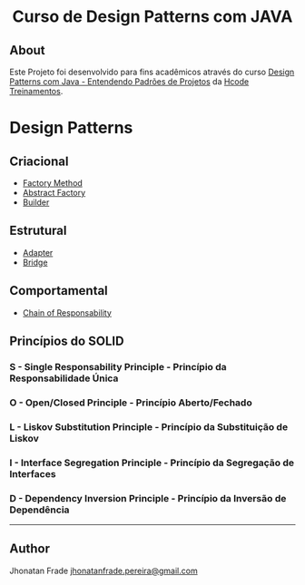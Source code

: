 <p align="center">
  <h1 align="center">
    Curso de Design Patterns com JAVA
  </h1>
</p>

## About
Este Projeto foi desenvolvido para fins acadêmicos através do curso [Design Patterns com Java - Entendendo Padrões de Projetos](https://www.udemy.com/course/curso-design-patterns-java/) da [Hcode Treinamentos](https://www.udemy.com/user/hcode/).

# Design Patterns

## Criacional
- [Factory Method](https://github.com/Jhonatan-Pereira/java_design_patterns_hcode/tree/main/src/br/com/jhonatanfrade/designpattern/factory)
- [Abstract Factory](https://github.com/Jhonatan-Pereira/java_design_patterns_hcode/tree/main/src/br/com/jhonatanfrade/solid/abstractfactory)
- [Builder](https://github.com/Jhonatan-Pereira/java_design_patterns_hcode/tree/main/src/br/com/jhonatanfrade/builder)

## Estrutural
- [Adapter](https://github.com/Jhonatan-Pereira/java_design_patterns_hcode/tree/main/src/br/com/jhonatanfrade/adapter)
- [Bridge](https://github.com/Jhonatan-Pereira/java_design_patterns_hcode/tree/main/src/br/com/jhonatanfrade/bridge)

## Comportamental
- [Chain of Responsability](https://github.com/Jhonatan-Pereira/java_design_patterns_hcode/tree/main/src/br/com/jhonatanfrade/ChainOfResponsability)

## Princípios do SOLID

### S - Single Responsability Principle - Princípio da Responsabilidade Única

### O - Open/Closed Principle - Princípio Aberto/Fechado

### L - Liskov Substitution Principle - Princípio da Substituição de Liskov

### I - Interface Segregation Principle - Princípio da Segregação de Interfaces

### D - Dependency Inversion Principle - Princípio da Inversão de Dependência

<hr>

## Author

Jhonatan Frade <jhonatanfrade.pereira@gmail.com>